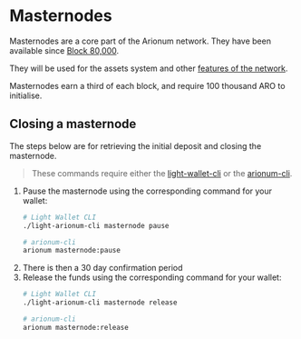 # Masternodes

Masternodes are a core part of the Arionum network. They have been available since [Block 80,000](../developers/forks.md?id=block-80000-renaissance).

They will be used for the assets system and other [features of the network](../developers/roadmap.md).

Masternodes earn a third of each block, and require 100 thousand ARO to initialise.

## Closing a masternode

The steps below are for retrieving the initial deposit and closing the masternode.

> These commands require either the [light-wallet-cli] or the [arionum-cli].

1. Pause the masternode using the corresponding command for your wallet:
   ```bash
   # Light Wallet CLI
   ./light-arionum-cli masternode pause
   
   # arionum-cli
   arionum masternode:pause
   ```
1. There is then a 30 day confirmation period
1. Release the funds using the corresponding command for your wallet:
   ```bash
   # Light Wallet CLI
   ./light-arionum-cli masternode release
   
   # arionum-cli
   arionum masternode:release
   ```

[light-wallet-cli]: https://github.com/arionum/lightWalletCLI
[arionum-cli]: https://github.com/pxgamer/arionum-cli/releases/latest
